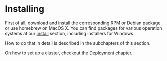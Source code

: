 Installing
==========

First of all, download and install the corresponding RPM or Debian package or use
homebrew on MacOS X. You can find packages for various operation systems at our
[install](https://www.avocadodb.com/download) section, including installers
for Windows.

How to do that in detail is described in the subchapters of this section.

On how to set up a cluster, checkout the [Deployment](../../Deployment/README.md)
chapter.
